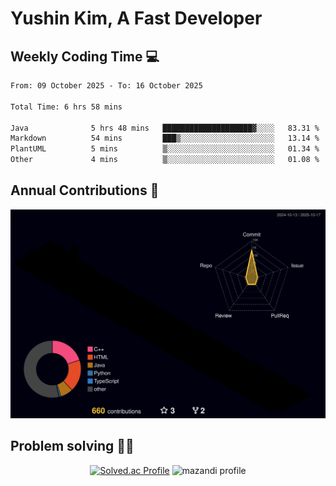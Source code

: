 # Yushin Kim, A Fast Developer

## Weekly Coding Time 💻

<!--START_SECTION:waka-->

```txt
From: 09 October 2025 - To: 16 October 2025

Total Time: 6 hrs 58 mins

Java              5 hrs 48 mins   ████████████████████▓░░░░   83.31 %
Markdown          54 mins         ███▒░░░░░░░░░░░░░░░░░░░░░   13.14 %
PlantUML          5 mins          ▒░░░░░░░░░░░░░░░░░░░░░░░░   01.34 %
Other             4 mins          ▒░░░░░░░░░░░░░░░░░░░░░░░░   01.08 %
```

<!--END_SECTION:waka-->

## Annual Contributions 🏃

![](./profile-3d-contrib/profile-night-rainbow.svg)

## Problem solving 👨‍💻

<div align="center">

[![Solved.ac Profile](http://mazassumnida.wtf/api/v2/generate_badge?boj=kys010306)](https://solved.ac/kys010306)
![mazandi profile](http://mazandi.herokuapp.com/api?handle=kys010306&theme=dark)

</div>
